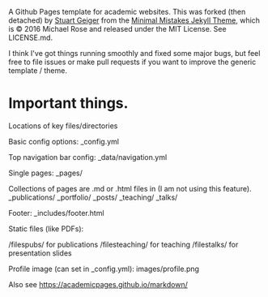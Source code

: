 A Github Pages template for academic websites. This was forked (then detached) by [Stuart Geiger](https://github.com/staeiou) from the [Minimal Mistakes Jekyll Theme](https://mmistakes.github.io/minimal-mistakes/), which is © 2016 Michael Rose and released under the MIT License. See LICENSE.md.

I think I've got things running smoothly and fixed some major bugs, but feel free to file issues or make pull requests if you want to improve the generic template / theme.

# Important things.

Locations of key files/directories

Basic config options: _config.yml

Top navigation bar config: _data/navigation.yml

Single pages: _pages/

Collections of pages are .md or .html files in (I am not using this feature).
_publications/
_portfolio/
_posts/
_teaching/
_talks/

Footer: _includes/footer.html

Static files (like PDFs):

/filespubs/ for publications
/filesteaching/ for teaching
/filestalks/ for presentation slides

Profile image (can set in _config.yml): images/profile.png

Also see https://academicpages.github.io/markdown/
